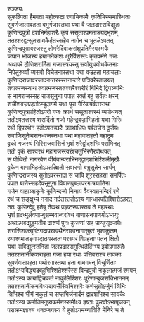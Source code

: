 सञ्जयः  
सुकल्पिता हैमवता महोत्कटा रणाभिकामैः कृतिभिस्समास्थिताः  
सुवर्णजालावतता बभुर्गजास्तथा यथा वै जलदास्सविद्युतः  
कुणिन्दपुत्रो दशभिर्महाशरैः कृपं ससूताश्वमताडयद्भृशम्  
ततश्शरद्वत्सुतसायकैर्हतस्सहैव नागेन च भूतलेऽपतत्  
कुणिन्दपुत्रावरजस्तु तोमरैर्दिवाकरांशुप्रतिमैरयस्मयैः  
जघान भोजस्य हयाननेकशः क्षुरैर्विशस्तः कृतवर्मणे गजः  
अथापरे द्रौणिशरार्दिता गजास्त्रयस्तु सर्वायुधयोधकेतनाः  
निपेतुरुर्व्यां व्यसवो विचेतनास्तथा यथा वज्रहता महाचलाः  
कुणिन्दराजावरजादनन्तरस्स्तनान्तरे पत्रिवरैरताडयत्  
तवात्मजस्याथ तवात्मजस्ततश्शरैश्शरीरं बिभिदे द्विपञ्चभिः  
स नागराजस्सह राजसूनुना पपात रक्तं बहु सर्वतः क्षरन्  
शचीशवज्रप्रहतोऽम्बुदागमे यथा पुरा गैरिकपर्वतस्तथा  
कुणिन्दपुत्रप्रहितोऽपरो गजः क्राथं ससूताश्वरथं व्यपोथयत्  
ततोऽपतत्तस्य शरार्दितो गजो महेन्द्रवज्राभिहतो यथा गिरिः  
रथी द्विपस्थेन हतोऽपतच्छरैः क्राथाधिपः पर्वतजेन दुर्जयः  
सवाजिसूतेष्वसनध्वजस्तथा यथा महावातहतो महाद्रुमः  
वृको गजस्थं गिरिराजवासिनं भृशं शरैर्द्वादशभिः पराभिनत्  
ततो वृकं साश्वरथं महागजस्त्वरंश्चतुर्भिरणैरपोथयत्  
स पोथितो नागरवेण वीर्यवान्पराभिनद्द्वादशभिश्शिलीमुखैः  
वृकेण बाणाभिहतोऽपतत्क्षितौ सवारणो बभ्रुसुतेन सार्धम्  
कुणिन्दराजस्य सुतोऽपरस्तदा स चापि शूरस्सहसा समर्पितः  
पपात बाणैस्सहदेवसूनुना विषाणपुच्छापरगात्रघातिना  
गजेन वाहाञ्शकुनेः कुणिन्दजो निनाय वैवस्वतमन्दिरं रणे  
रथं च सङ्क्षुभ्य ननाद नर्दतस्ततोऽस्य गान्धारपतिश्शिरोऽहरत्  
ततः कुणिन्देषु हतेषु तेष्वथ प्रहृष्टरूपास्तव ते महारथाः  
भृशं प्रदध्मुर्लवणाम्बुसम्भवान्वरांश्च बाणासनपाणयोऽभ्ययुः  
अथाऽभवद्युद्धमतीव दारुणं पुनः कुरूणां सह पाण्डुसृञ्जयैः  
शरासिशक्त्यृष्टिगदापरश्वथैर्नराश्वनागासुहरं भृशाकुलम्  
रथाश्वमातङ्गपदातयस्ततः परस्परं विप्रहताः पतन् क्षितौ  
यथा सविद्युत्स्तनिता जलप्रदास्समुत्थितैर्दिग्भ्य इवोग्रमारुतैः  
ततश्शतानीकशराहता गजा हया रथाः पत्तिवराश्च तावकाः  
सुपर्णवातप्रहता यथोरगास्तथा हता गामगमन् विचूर्णिताः  
ततोऽभ्यविद्ध्यद्बहुभिश्शितैश्शरैस्स विन्दपुत्रो नकुलात्मजं स्मयन्  
ततोऽस्य कायाद्विचकर्त नाकुलिश्शिरः क्षुरेणाम्बुजसन्निभाननम्  
ततश्शतानीकमविध्यदायसैस्त्रिभिश्शरैः कर्णसुतोऽर्जुनं त्रिभिः  
त्रिभिश्च भीमं नकुलं च सप्तभिर्जनार्दनं द्वादशभिश्च सायकैः  
ततोऽस्य कर्मातिमनुष्यकर्मणस्समीक्ष्य हृष्टाः कुरवोऽभ्यपूजयन्  
पराक्रमज्ञाश्च धनञ्जयस्य ये हुतोऽयमग्नाविति मेनिरे च ते   
